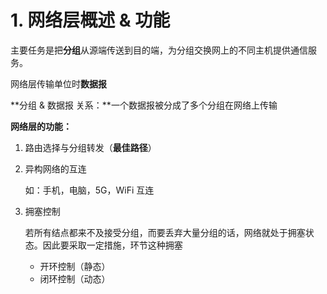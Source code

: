# 1. 网络层概述 & 功能

主要任务是把**分组**从源端传送到目的端，为分组交换网上的不同主机提供通信服务。

网络层传输单位时**数据报**

**分组 & 数据报 关系：**一个数据报被分成了多个分组在网络上传输



**网络层的功能：**

1. 路由选择与分组转发（**最佳路径**）
2. 异构网络的互连

   如：手机，电脑，5G，WiFi 互连

3. 拥塞控制

   若所有结点都来不及接受分组，而要丢弃大量分组的话，网络就处于拥塞状态。因此要采取一定措施，环节这种拥塞

   * 开环控制（静态）
   * 闭环控制（动态）

